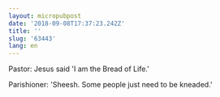 ```yaml
---
layout: micropubpost
date: '2018-09-08T17:37:23.242Z'
title: ''
slug: '63443'
lang: en
---
```

Pastor: Jesus said &#39;I am the Bread of Life.&#39;

Parishioner: &#39;Sheesh. Some people just need to be kneaded.&#39;
